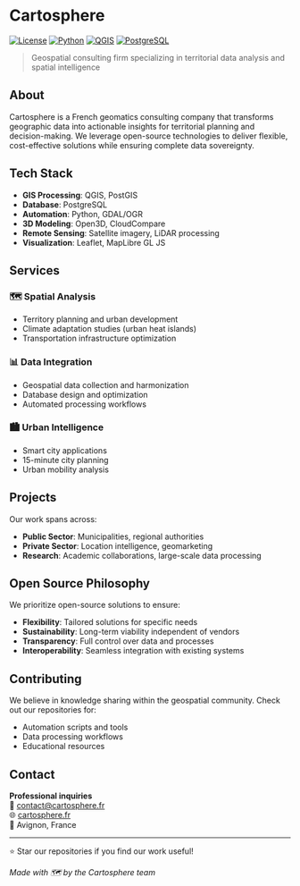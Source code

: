 # Cartosphere

[![License](https://img.shields.io/badge/License-Open%20Source-green.svg)](LICENSE)
[![Python](https://img.shields.io/badge/Python-3.x-blue.svg)](https://python.org)
[![QGIS](https://img.shields.io/badge/QGIS-3.x-green.svg)](https://qgis.org)
[![PostgreSQL](https://img.shields.io/badge/PostgreSQL-13+-blue.svg)](https://postgresql.org)

> Geospatial consulting firm specializing in territorial data analysis and spatial intelligence

## About

Cartosphere is a French geomatics consulting company that transforms geographic data into actionable insights for territorial planning and decision-making. We leverage open-source technologies to deliver flexible, cost-effective solutions while ensuring complete data sovereignty.

## Tech Stack

- **GIS Processing**: QGIS, PostGIS
- **Database**: PostgreSQL
- **Automation**: Python, GDAL/OGR
- **3D Modeling**: Open3D, CloudCompare
- **Remote Sensing**: Satellite imagery, LiDAR processing
- **Visualization**: Leaflet, MapLibre GL JS

## Services

### 🗺️ Spatial Analysis
- Territory planning and urban development
- Climate adaptation studies (urban heat islands)
- Transportation infrastructure optimization

### 📊 Data Integration
- Geospatial data collection and harmonization
- Database design and optimization
- Automated processing workflows

### 🏙️ Urban Intelligence
- Smart city applications
- 15-minute city planning
- Urban mobility analysis

## Projects

Our work spans across:

- **Public Sector**: Municipalities, regional authorities
- **Private Sector**: Location intelligence, geomarketing
- **Research**: Academic collaborations, large-scale data processing

## Open Source Philosophy

We prioritize open-source solutions to ensure:
- **Flexibility**: Tailored solutions for specific needs
- **Sustainability**: Long-term viability independent of vendors
- **Transparency**: Full control over data and processes
- **Interoperability**: Seamless integration with existing systems

## Contributing

We believe in knowledge sharing within the geospatial community. Check out our repositories for:
- Automation scripts and tools
- Data processing workflows
- Educational resources

## Contact

**Professional inquiries**  
📧 contact@cartosphere.fr  
🌐 [cartosphere.fr](https://cartosphere.fr)  
📍 Avignon, France

---

⭐ Star our repositories if you find our work useful!

*Made with 🗺️ by the Cartosphere team*
